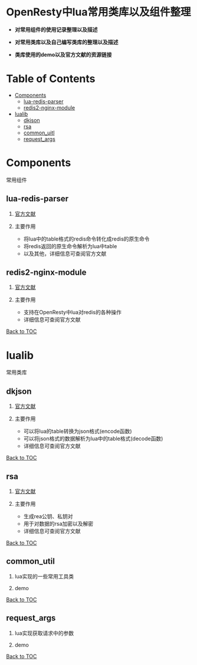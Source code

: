 # OpenResty中lua常用类库以及组件整理

* **对常用组件的使用记录整理以及描述**

* **对常用类库以及自己编写类库的整理以及描述**

* **类库使用的demo以及官方文献的资源链接**

Table of Contents
=================

* [Components](#组件)
    * [lua-redis-parser](#lua-redis-parser)
    * [redis2-nginx-module](#redis2-nginx-module)
* [lualib](#类库)
    * [dkjson](#dkjson)
    * [rsa](#rsa)
    * [common_uitl](#common_util)
    * [request_args](#request_args)

Components
==========

常用组件

lua-redis-parser
----------------

1. [官方文献](https://github.com/openresty/lua-redis-parser#parse_reply) 

2. 主要作用
    * 将lua中的table格式的redis命令转化成redis的原生命令
    * 将redis返回的原生命令解析为lua中table
    * 以及其他，详细信息可查阅官方文献

redis2-nginx-module
-------------------

1. [官方文献](https://github.com/openresty/redis2-nginx-module) 

2. 主要作用
    * 支持在OpenResty中lua对redis的各种操作
    * 详细信息可查阅官方文献

[Back to TOC](#table-of-contents)

lualib
======

常用类库

dkjson
------

1. [官方文献](http://dkolf.de/src/dkjson-lua.fsl/home) 

2. 主要作用
    * 可以将lua的table转换为json格式(encode函数)
    * 可以将json格式的数据解析为lua中的table格式(decode函数)
    * 详细信息可查阅官方文献

[Back to TOC](#table-of-contents)

rsa
---

1. [官方文献](https://github.com/spacewander/lua-resty-rsa) 

2. 主要作用
    * 生成rea公钥、私钥对
    * 用于对数据的rsa加密以及解密
    * 详细信息可查阅官方文献

[Back to TOC](#table-of-contents)

common_util
-----------

1. lua实现的一些常用工具类

2. demo

[Back to TOC](#table-of-contents)

request_args
------------

1. lua实现获取请求中的参数

2. demo

[Back to TOC](#table-of-contents)